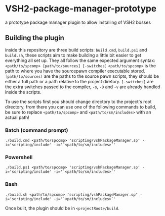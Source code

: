 # VSH2-package-manager-prototype
a prototype package manager plugin to allow installing of VSH2 bosses


## Building the plugin
inside this repository are three build scripts: `build.cmd`, `build.ps1` and `build.sh`, these scripts aim to make building a little bit easier to get everything all set up. They all follow the same expected argument syntax: `<path/to/spcomp> [path/to/sources] [-switches]`
`<path/to/spcomp>` is the path to where you have the sourcepawn compiler executable stored.
`[path/to/sources]` are the paths to the source pawn scripts, they should be either a full path or a path relative to the project diretory.
`[-switches]` are the extra switches passed to the compiler, `-o`, `-O` and `-v` are already handled inside the scripts.

To use the scripts first you should change directory to the project's root directory, from there you can use one of the following commands to build, be sure to replace `<path/to/spcomp>` and `<path/to/sm/includes>` with an actual path!
### Batch (command prompt)
```
./build.cmd <path/to/spcomp> 'scripting/vshPackageManager.sp' -i='scripting/include' -i='`<path/to/sm/includes>`'
```
### Powershell
```
./build.ps1 <path/to/spcomp> 'scripting/vshPackageManager.sp' -i='scripting/include' -i='`<path/to/sm/includes>`'
```
### Bash
```
./build.sh <path/to/spcomp> 'scripting/vshPackageManager.sp' -i='scripting/include' -i='`<path/to/sm/includes>`'
```

Once built, the plugin should be in `<projectRoot>/build`.

